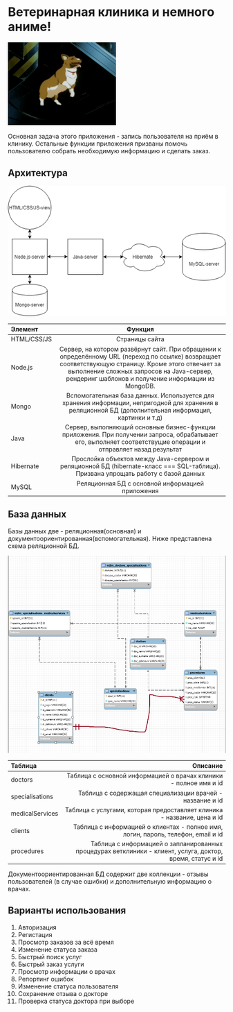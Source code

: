 ﻿# Ветеринарная клиника и немного аниме!

<img src="front/public/resources/images/readme/ein.gif" width="250">

Основная задача этого приложения - запись пользователя на приём в клинику. Остальные функции приложения призваны помочь пользователю собрать
необходимую информацию и сделать заказ.

## Архитектура

<img src="front/public/resources/images/readme/vet-clinic-arch.png" width="800">

Элемент|Функция
:--------|:-------:
HTML/CSS/JS|Страницы сайта
Node.js|Сервер, на котором развёрнут сайт. При обращении к определённому URL (переход по ссылке) возвращает соответствующую страницу. Кроме этого отвечает за выполнение сложных запросов на Java-сервер, рендеринг шаблонов и получение информации из MongoDB.
Mongo| Вспомогательная база данных. Используется для хранения информации, непригодной для хранения в реляционной БД (дополнительная информация, картинки и т.д)
Java| Сервер, выполняющий основные бизнес-функции приложения. При получении запроса, обрабатывает его, выполняет соответствущие операции и отправляет назад результат
Hibernate| Прослойка объектов между Java-сервером и реляционной БД (hibernate-класс === SQL-таблица). Призвана упрощать работу с базой данных
MySQL| Реляционная БД с основной информацией приложения

## База данных

Базы данных две - реляционная(основная) и документоориентированная(вспомогательная). Ниже представлена схема реляционной БД.

<img src="front/public/resources/images/readme/db-arc.png" width="800">

Таблица|Описание
:------|--------:
doctors|Таблица с основной информацией о врачах клиники - полное имя и id
specialisations|Таблица с содержащая специализации врачей - название и id
medicalServices|Таблица с услугами, которая предоставляет клиника - название, цена и id
clients|Таблица с информацией о клиентах - полное имя, логин, пароль, телефон, email и id
procedures|Таблица с информацией о запланированных процедурах ветклиники - клиент, услуга, доктор, время, статус и id

Документоориентированная БД содержит две коллекции - отзывы пользователей (в случае ошибки) и дополнительную информацию о врачах.

## Варианты использования

1. Авторизация
2. Регистация
3. Просмотр заказов за всё время
4. Изменение статуса заказа
5. Быстрый поиск услуг
6. Быстрый заказ услуги
7. Просмотр информации о врачах
8. Репортинг ошибок
9. Изменение статуса пользователя
10. Сохранение отзыва о докторе
11. Проверка статуса доктора при выборе